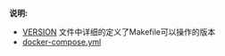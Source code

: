 <!-- 这里写应用的【make命令的备注信息】位于文档最后端 -->


**说明:**

- [VERSION](https://github.com/quicklyon/zentao-docker/blob/master/VERSION) 文件中详细的定义了Makefile可以操作的版本
- [docker-compose.yml](https://github.com/quicklyon/zentao-docker/blob/master/docker-compose.yml)